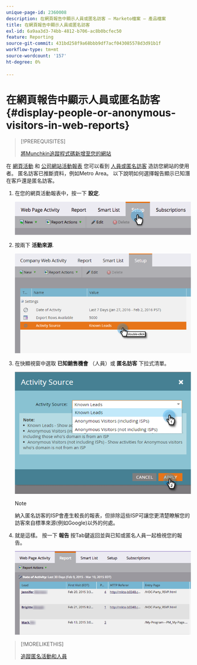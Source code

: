 ```yaml
---
unique-page-id: 2360008
description: 在網頁報告中顯示人員或匿名訪客 — Marketo檔案 — 產品檔案
title: 在網頁報告中顯示人員或匿名訪客
exl-id: 6a9aa3d3-74bb-4812-b706-ac8b0bcfec50
feature: Reporting
source-git-commit: 431bd258f9a68bbb9df7acf043085578d3d91b1f
workflow-type: tm+mt
source-wordcount: '157'
ht-degree: 0%

---
```


# 在網頁報告中顯示人員或匿名訪客 {#display-people-or-anonymous-visitors-in-web-reports}

>[!PREREQUISITES]
>
>[將Munchkin追蹤程式碼新增至您的網站](/help/marketo/product-docs/administration/additional-integrations/add-munchkin-tracking-code-to-your-website.md)

在 [網頁活動](/help/marketo/product-docs/reporting/basic-reporting/report-types/web-page-activity-report.md) 和  [公司網站活動報表](/help/marketo/product-docs/reporting/basic-reporting/report-types/company-web-activity-report.md) 您可以看到 [人員或匿名訪客](/help/marketo/product-docs/core-marketo-concepts/smart-lists-and-static-lists/managing-people-in-smart-lists/understanding-anonymous-activity-and-people.md) 造訪您網站的使用者。 匿名訪客已推斷資料，例如Metro Area。  以下說明如何選擇報告顯示已知潛在客戶還是匿名訪客。

1. 在您的網頁活動報表中，按一下 **設定**.

   ![](assets/image2015-3-10-11-3a43-3a13.png)

1. 按兩下 **活動來源**.

   ![](assets/image2016-2-2-14-3a5-3a59.png)

1. 在快顯視窗中選取 **已知銷售機會** （人員）或 **匿名訪客** 下拉式清單。

   ![](assets/image2016-2-2-14-3a7-3a8.png)

   >[!NOTE]
   >
   >納入匿名訪客的ISP會產生較長的報表，但排除這些ISP可讓您更清楚瞭解您的訪客來自標準來源(例如Google)以外的何處。

1. 就是這樣。 按一下 **報告** 按Tab鍵返回並與已知或匿名人員一起檢視您的報告。

   ![](assets/image2015-3-10-11-3a48-3a36.png)

>[!MORELIKETHIS]
>
>[追蹤匿名活動和人員](/help/marketo/product-docs/reporting/basic-reporting/report-activity/tracking-anonymous-activity-and-people.md)
